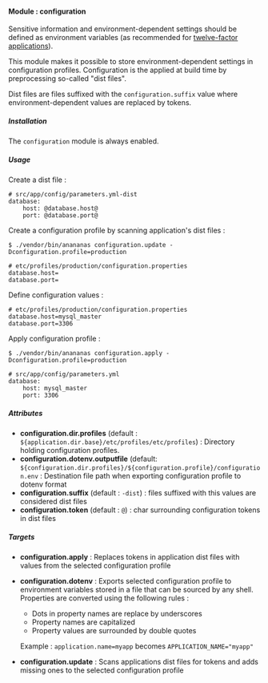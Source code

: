 #### Module : configuration

Sensitive information and environment-dependent settings should be defined as environment variables (as recommended for [twelve-factor applications](https://www.12factor.net/config)).

This module makes it possible to store environment-dependent settings in configuration profiles. Configuration is the applied at build time by preprocessing so-called "dist files".

Dist files are files suffixed with the `configuration.suffix` value where environment-dependent values are replaced by tokens.

##### Installation

The `configuration` module is always enabled.

##### Usage

Create a dist file :
```
# src/app/config/parameters.yml-dist
database:
    host: @database.host@
    port: @database.port@
```

Create a configuration profile by scanning application's dist files :
```
$ ./vendor/bin/anananas configuration.update -Dconfiguration.profile=production

# etc/profiles/production/configuration.properties
database.host=
database.port=
```

Define configuration values :
```
# etc/profiles/production/configuration.properties
database.host=mysql_master
database.port=3306
```

Apply configuration profile :
```
$ ./vendor/bin/anananas configuration.apply -Dconfiguration.profile=production

# src/app/config/parameters.yml
database:
    host: mysql_master
    port: 3306
```

##### Attributes

* **configuration.dir.profiles** (default : `${application.dir.base}/etc/profiles/etc/profiles`) : Directory holding configuration profiles.
* **configuration.dotenv.outputfile** (default: `${configuration.dir.profiles}/${configuration.profile}/configuration.env` : Destination file path when exporting configuration profile to dotenv format
* **configuration.suffix** (default : `-dist`) : files suffixed with this values are considered dist files
* **configuration.token** (default : `@`) : char surrounding configuration tokens in dist files

##### Targets

* **configuration.apply** : Replaces tokens in application dist files with values from the selected configuration profile
* **configuration.dotenv** : Exports selected configuration profile to environment variables stored in a file that can be sourced by any shell. Properties are converted using the following rules :
    * Dots in property names are replace by underscores
    * Property names are capitalized
    * Property values are surrounded by double quotes

    Example : `application.name=myapp` becomes `APPLICATION_NAME="myapp"`
* **configuration.update** : Scans applications dist files for tokens and adds missing ones to the selected configuration profile
